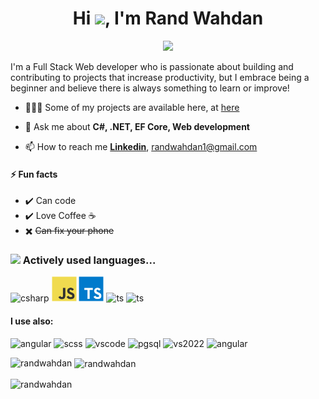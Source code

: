 <h1 align="center">
Hi <img src="https://media.giphy.com/media/hvRJCLFzcasrR4ia7z/giphy.gif" width="2%">, I'm Rand Wahdan
</h1>
<p align="center">
<img src="https://media0.giphy.com/avatars/popcon_/Sv9pIvGah8jm.gif" width="35%">
</p>
I'm a Full Stack Web developer who is passionate about building and contributing to projects that increase productivity, but I embrace being a beginner and believe there is always something to learn or improve!


- 👩🏻‍💻 Some of my projects are available here, at [here](https://github.com/randwahdan?tab=repositories)

- 💬 Ask me about **C#, .NET, EF Core, Web development**

- 📫 How to reach me **[Linkedin](https://www.linkedin.com/in/rand-wahdan/)**, [randwahdan1@gmail.com](mailto:randwahdan1@gmail.com)

#### ⚡ Fun facts
- ✔️ Can code
- ✔️ Love Coffee ☕
- ✖️ ~~Can fix your phone~~

### <img src="https://c.tenor.com/i_K3zWsgcG8AAAAj/hacker-pepe.gif" width="40"> Actively used languages...
<p align="left">
<img src="https://cdn.jsdelivr.net/gh/devicons/devicon/icons/csharp/csharp-original.svg" width="40" height="40" alt="csharp" title="C#"/>
<img src="https://raw.githubusercontent.com/devicons/devicon/master/icons/javascript/javascript-original.svg" alt="js" width="40" height="40" title="JavaScript"/>
<img src="https://raw.githubusercontent.com/devicons/devicon/master/icons/typescript/typescript-original.svg" alt="ts" width="40" height="40" title="TypeScript"/>
<img src="https://upload.wikimedia.org/wikipedia/commons/thumb/3/38/HTML5_Badge.svg/768px-HTML5_Badge.svg.png?20110131171049" alt="ts" width="40" height="40" title="HTML5">
<img src="https://upload.wikimedia.org/wikipedia/commons/thumb/6/62/CSS3_logo.svg/768px-CSS3_logo.svg.png?20210705212817" alt="ts" width="40" height="40" title="CSS"/>
</p>
<h4>I use also: </h4>
<p align="left">
<img src="https://upload.wikimedia.org/wikipedia/commons/thumb/c/cf/Angular_full_color_logo.svg/768px-Angular_full_color_logo.svg.png" width="40" height="40" alt="angular" title="Angular"/>
<img src="https://cdn.iconscout.com/icon/free/png-256/free-sass-226054.png" width="40" height="40" alt="scss" title="SCSS"/>
<img src="https://cdn.icon-icons.com/icons2/2107/PNG/512/file_type_vscode_icon_130084.png" width="40" height="40" alt="vscode" title="Visual Studio Code"/>
<img src="https://upload.wikimedia.org/wikipedia/commons/thumb/2/29/Postgresql_elephant.svg/1200px-Postgresql_elephant.svg.png" alt="pgsql" width="40" height="40" title="PostgreSQL"/>
<img src="https://upload.wikimedia.org/wikipedia/commons/thumb/2/2c/Visual_Studio_Icon_2022.svg/2048px-Visual_Studio_Icon_2022.svg.png" width="40" height="40" alt="vs2022" title="Visual Studio 2022"/>
<img src="https://e7.pngegg.com/pngimages/1/866/png-clipart-microsoft-sql-server-sql-server-management-studio-computer-servers-microsoft-angle-text.png" width="40" height="40" alt="angular" title="SQL Server"/>
</p>

<p><img align="left" src="https://github-readme-stats.vercel.app/api/top-langs?username=randwahdan&show_icons=true&locale=en&layout=compact" alt="randwahdan" /></p>

<p>&nbsp;<img align="center" src="https://github-readme-stats.vercel.app/api?username=randwahdan&show_icons=true&locale=en" alt="randwahdan" /></p>

<p><img align="center" src="https://github-readme-streak-stats.herokuapp.com/?user=randwahdan&" alt="randwahdan" /></p>
